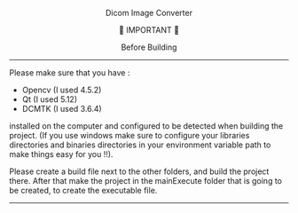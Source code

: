 <p align = "center">
       Dicom Image Converter
</p>

<p align = "center">🔴 IMPORTANT 🔴 </p>

<p align = "center"> Before Building </p>

<p align="center">
 
*******************************************************************************************************************
</p>

Please make sure that you have :

 - Opencv (I used 4.5.2)
 - Qt (I used 5.12)
 - DCMTK (I used 3.6.4)
 
 installed on the computer and configured to be detected when building the project. (If you use windows make sure to configure your 
 libraries directories and binaries directories in your environment variable path to make things easy for you !!).
 
 Please create a build file next to the other folders, and build the project there. After that make the project in the 
 mainExecute folder that is going to be created, to create the executable file.
 
<p align="center">
 
*******************************************************************************************************************
